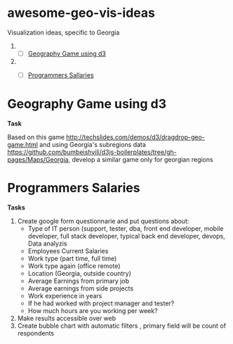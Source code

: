 # awesome-geo-vis-ideas
Visualization ideas, specific to Georgia


1. - [ ] [Geography Game using d3](#geography-game-using-d3)

2. - [ ] [Programmers Sallaries](#programmers-salaries)




# Geography Game using d3

**Task**  

Based on this game   http://techslides.com/demos/d3/dragdrop-geo-game.html and using Georgia's subregions data https://github.com/bumbeishvili/d3js-boilerplates/tree/gh-pages/Maps/Georgia, develop a similar game only for georgian regions


# Programmers Salaries
**Tasks**
1. Create google form questionnarie and put questions about:
   * Type of IT person
   (support, tester, dba, front end developer, mobile developer, full stack  developer, typical back end developer, devops, Data analyzis 
   * Employees Current Salaries
   * Work type  (part time, full time)
   * Work type again (office remote)
   * Location (Georgia, outside country)
   * Average Earnings from primary job
   * Average earnings from side projects
   * Work experience in years
   * If he had worked with project manager and tester?
   * How much hours are you working per week?
2. Make results accessible over web
3. Create bubble chart with automatic filters , primary field will be count of respondents
